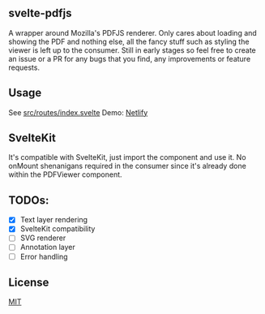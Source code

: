 ## svelte-pdfjs

A wrapper around Mozilla's PDFJS renderer. Only cares about loading and showing the PDF and nothing else, all the fancy stuff such as styling the viewer is left up to the consumer. Still in early stages so feel free to create an issue or a PR for any bugs that you find, any improvements or feature requests.

## Usage
See [src/routes/index.svelte](src/routes/index.svelte)
Demo: [Netlify](https://svelte-pdfjs.netlify.app)

## SvelteKit

It's compatible with SvelteKit, just import the component and use it. No onMount shenanigans required in the consumer since it's already done within the PDFViewer component.

## TODOs:  
- [x] Text layer rendering
- [x] SvelteKit compatibility 
- [ ] SVG renderer
- [ ] Annotation layer  
- [ ] Error handling

## License

[MIT](LICENSE)
